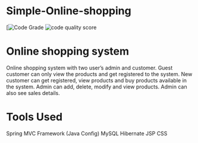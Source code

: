 # Simple-Online-shopping
[![Code Grade](https://www.code-inspector.com/project/28619/status/svg)
![code quality score](https://www.code-inspector.com/project/28619/score/svg)

# Online shopping system
Online shopping system with two user’s admin and customer. Guest customer can only view the products and get registered to the system. New customer can get registered, view products and buy products available in the system. Admin can add, delete, modify and view products.  Admin can also see sales details.

# Tools Used 
Spring MVC Framework (Java Config)
MySQL
Hibernate
JSP
CSS

